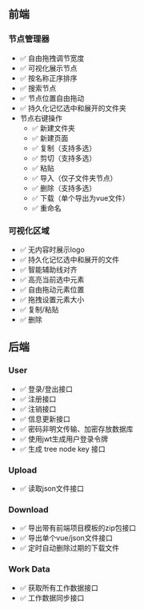## 前端

### 节点管理器
  - ✅ 自由拖拽调节宽度
  - ✅ 可视化展示节点
  - ✅ 按名称正序排序
  - ✅ 搜索节点
  - ✅ 节点位置自由拖动
  - ✅ 持久化记忆选中和展开的文件夹
  - 节点右键操作
    - ✅ 新建文件夹
    - ✅ 新建页面
    - ✅ 复制（支持多选）
    - ✅ 剪切（支持多选）
    - ✅ 粘贴
    - ✅ 导入（仅子文件夹节点）
    - ✅ 删除（支持多选）
    - ✅ 下载（单个导出为vue文件）
    - ✅ 重命名

### 可视化区域
  - ✅ 无内容时展示logo
  - ✅ 持久化记忆选中和展开的文件
  - ✅ 智能辅助线对齐
  - ✅ 高亮当前选中元素
  - ✅ 自由拖动元素位置
  - ✅ 拖拽设置元素大小
  - ✅ 复制/粘贴
  - ✅ 删除

## 后端

### User
  - ✅ 登录/登出接口
  - ✅ 注册接口
  - ✅ 注销接口
  - ✅ 信息更新接口
  - ✅ 密码非明文传输、加密存放数据库
  - ✅ 使用jwt生成用户登录令牌
  - ✅ 生成 tree node key 接口

### Upload
  - ✅ 读取json文件接口

### Download
  - ✅ 导出带有前端项目模板的zip包接口
  - ✅ 导出单个vue/json文件接口
  - ✅ 定时自动删除过期的下载文件

### Work Data
  - ✅ 获取所有工作数据接口
  - ✅ 工作数据同步接口